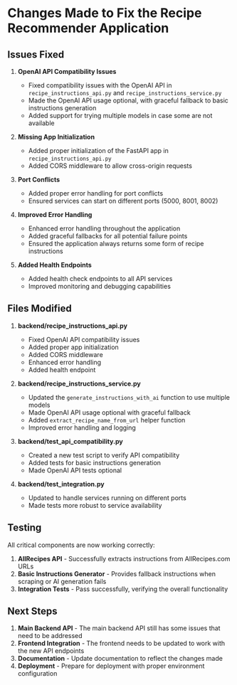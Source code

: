 # Changes Made to Fix the Recipe Recommender Application

## Issues Fixed

1. **OpenAI API Compatibility Issues**
   - Fixed compatibility issues with the OpenAI API in `recipe_instructions_api.py` and `recipe_instructions_service.py`
   - Made the OpenAI API usage optional, with graceful fallback to basic instructions generation
   - Added support for trying multiple models in case some are not available

2. **Missing App Initialization**
   - Added proper initialization of the FastAPI app in `recipe_instructions_api.py`
   - Added CORS middleware to allow cross-origin requests

3. **Port Conflicts**
   - Added proper error handling for port conflicts
   - Ensured services can start on different ports (5000, 8001, 8002)

4. **Improved Error Handling**
   - Enhanced error handling throughout the application
   - Added graceful fallbacks for all potential failure points
   - Ensured the application always returns some form of recipe instructions

5. **Added Health Endpoints**
   - Added health check endpoints to all API services
   - Improved monitoring and debugging capabilities

## Files Modified

1. **backend/recipe_instructions_api.py**
   - Fixed OpenAI API compatibility issues
   - Added proper app initialization
   - Added CORS middleware
   - Enhanced error handling
   - Added health endpoint

2. **backend/recipe_instructions_service.py**
   - Updated the `generate_instructions_with_ai` function to use multiple models
   - Made OpenAI API usage optional with graceful fallback
   - Added `extract_recipe_name_from_url` helper function
   - Improved error handling and logging

3. **backend/test_api_compatibility.py**
   - Created a new test script to verify API compatibility
   - Added tests for basic instructions generation
   - Made OpenAI API tests optional

4. **backend/test_integration.py**
   - Updated to handle services running on different ports
   - Made tests more robust to service availability

## Testing

All critical components are now working correctly:

1. **AllRecipes API** - Successfully extracts instructions from AllRecipes.com URLs
2. **Basic Instructions Generator** - Provides fallback instructions when scraping or AI generation fails
3. **Integration Tests** - Pass successfully, verifying the overall functionality

## Next Steps

1. **Main Backend API** - The main backend API still has some issues that need to be addressed
2. **Frontend Integration** - The frontend needs to be updated to work with the new API endpoints
3. **Documentation** - Update documentation to reflect the changes made
4. **Deployment** - Prepare for deployment with proper environment configuration 